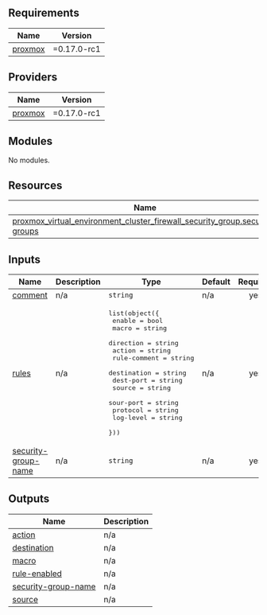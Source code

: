 <!-- BEGIN_TF_DOCS -->
## Requirements

| Name | Version |
|------|---------|
| <a name="requirement_proxmox"></a> [proxmox](#requirement\_proxmox) | =0.17.0-rc1 |

## Providers

| Name | Version |
|------|---------|
| <a name="provider_proxmox"></a> [proxmox](#provider\_proxmox) | =0.17.0-rc1 |

## Modules

No modules.

## Resources

| Name | Type |
|------|------|
| [proxmox_virtual_environment_cluster_firewall_security_group.security-groups](https://registry.terraform.io/providers/bpg/proxmox/0.17.0-rc1/docs/resources/virtual_environment_cluster_firewall_security_group) | resource |

## Inputs

| Name | Description | Type | Default | Required |
|------|-------------|------|---------|:--------:|
| <a name="input_comment"></a> [comment](#input\_comment) | n/a | `string` | n/a | yes |
| <a name="input_rules"></a> [rules](#input\_rules) | n/a | <pre>list(object({<br>    enable       = bool<br>    macro        = string<br>    direction    = string<br>    action       = string<br>    rule-comment = string<br>    destination  = string<br>    dest-port    = string<br>    source       = string<br>    sour-port    = string<br>    protocol     = string<br>    log-level    = string<br>  }))</pre> | n/a | yes |
| <a name="input_security-group-name"></a> [security-group-name](#input\_security-group-name) | n/a | `string` | n/a | yes |

## Outputs

| Name | Description |
|------|-------------|
| <a name="output_action"></a> [action](#output\_action) | n/a |
| <a name="output_destination"></a> [destination](#output\_destination) | n/a |
| <a name="output_macro"></a> [macro](#output\_macro) | n/a |
| <a name="output_rule-enabled"></a> [rule-enabled](#output\_rule-enabled) | n/a |
| <a name="output_security-group-name"></a> [security-group-name](#output\_security-group-name) | n/a |
| <a name="output_source"></a> [source](#output\_source) | n/a |
<!-- END_TF_DOCS -->